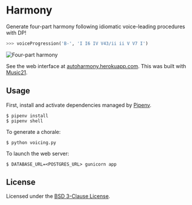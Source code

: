 # Harmony

Generate four-part harmony following idiomatic voice-leading procedures with DP!

```python
>>> voiceProgression('B-', 'I I6 IV V43/ii ii V V7 I')
```

![Four-part harmony](https://i.imgur.com/9bl7V5t.png)

See the web interface at [autoharmony.herokuapp.com](https://autoharmony.herokuapp.com/). This was built with [Music21](https://github.com/cuthbertLab/music21).

## Usage

First, install and activate dependencies managed by [Pipenv](https://github.com/pypa/pipenv).

```shell
$ pipenv install
$ pipenv shell
```

To generate a chorale:

```shell
$ python voicing.py
```

To launch the web server:

```shell
$ DATABASE_URL=<POSTGRES_URL> gunicorn app
```

## License

Licensed under the [BSD 3-Clause License](LICENSE.txt).
